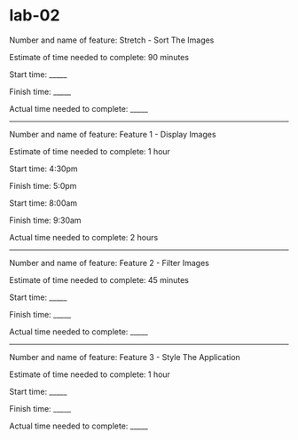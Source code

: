 # lab-02

Number and name of feature: Stretch - Sort The Images

Estimate of time needed to complete: 90 minutes

Start time: _____

Finish time: _____

Actual time needed to complete: _____

--------

Number and name of feature: Feature 1 - Display Images

Estimate of time needed to complete: 1 hour

Start time: 4:30pm

Finish time: 5:0pm

Start time: 8:00am

Finish time: 9:30am

Actual time needed to complete: 2 hours

---------

Number and name of feature: Feature 2 - Filter Images

Estimate of time needed to complete: 45 minutes

Start time: _____

Finish time: _____

Actual time needed to complete: _____

----------

Number and name of feature: Feature 3 - Style The Application

Estimate of time needed to complete: 1 hour

Start time: _____

Finish time: _____

Actual time needed to complete: _____